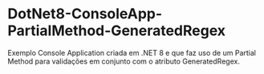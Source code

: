 # DotNet8-ConsoleApp-PartialMethod-GeneratedRegex
Exemplo Console Application criada em .NET 8 e que faz uso de um Partial Method para validações em conjunto com o atributo GeneratedRegex.
